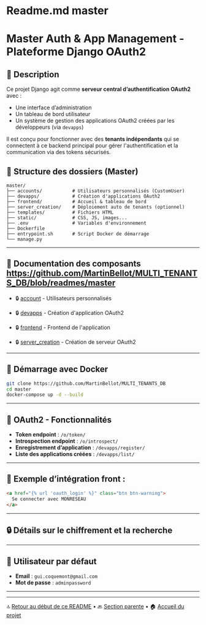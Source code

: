 # Readme.md master

# Master Auth & App Management - Plateforme Django OAuth2

## 📝 Description

Ce projet Django agit comme **serveur central d’authentification OAuth2** avec :
- Une interface d’administration
- Un tableau de bord utilisateur
- Un système de gestion des applications OAuth2 créées par les développeurs (via `devapps`)

Il est conçu pour fonctionner avec des **tenants indépendants** qui se connectent à ce backend principal pour gérer l'authentification et la communication via des tokens sécurisés.

## 📁 Structure des dossiers (Master)

```
master/
├── accounts/           # Utilisateurs personnalisés (CustomUser)
├── devapps/            # Création d'applications OAuth2
├── frontend/           # Accueil & tableau de bord
├── server_creation/    # Déploiement auto de tenants (optionnel)
├── templates/          # Fichiers HTML
├── static/             # CSS, JS, images...
├── .env                # Variables d'environnement
├── Dockerfile
├── entrypoint.sh       # Script Docker de démarrage
└── manage.py
```

---

## 📘 Documentation des composants https://github.com/MartinBellot/MULTI_TENANTS_DB/blob/readmes/master

- 🔒 [account](accounts) - Utilisateurs personnalisés

- 🔒 [devapps](devapps) - Création d'application OAuth2

- 🔒 [frontend](frontend) - Frontend de l'application 

- 🔒 [server_creation](server_creation) - Création de serveur OAuth2 
---

## 🚀 Démarrage avec Docker

```bash
git clone https://github.com/MartinBellot/MULTI_TENANTS_DB
cd master
docker-compose up -d --build
```

---

## 🔐 OAuth2 - Fonctionnalités

- **Token endpoint** : `/o/token/`
- **Introspection endpoint** : `/o/introspect/`
- **Enregistrement d’application** : `/devapps/register/`
- **Liste des applications créées** : `/devapps/list/`

---

## 🧪 Exemple d’intégration front :

```html
<a href="{% url 'oauth_login' %}" class="btn btn-warning">
  Se connecter avec MONRESEAU
</a>
```

---

## 🔒 Détails sur le chiffrement et la recherche

---

## 👤 Utilisateur par défaut

- **Email** : `gui.coquemont@gmail.com`
- **Mot de passe** : `adminpassword`

---


---
🔝 [Retour au début de ce README](#readme) • 🔙 [Section parente](../) • 🏠 [Accueil du projet](../)
